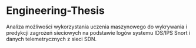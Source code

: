 # Engineering-Thesis
Analiza możliwości wykorzystania uczenia maszynowego do wykrywania i predykcji zagrożeń sieciowych na podstawie logów systemu IDS/IPS Snort i danych telemetrycznych z sieci SDN.
